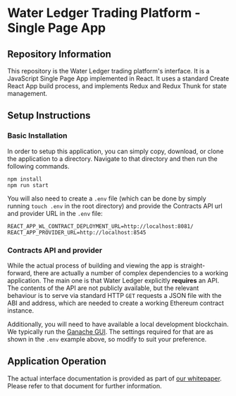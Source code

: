 # Water Ledger Trading Platform - Single Page App

## Repository Information

This repository is the Water Ledger trading platform's interface. It is a JavaScript Single Page App implemented in React. It uses a standard Create React App build process, and implements Redux and Redux Thunk for state management.

## Setup Instructions

### Basic Installation

In order to setup this application, you can simply copy, download, or clone the application to a directory. Navigate to that directory and then run the following commands.

```
npm install
npm run start
```

You will also need to create a `.env` file (which can be done by simply running `touch .env` in the root directory) and provide the Contracts API url and provider URL in the `.env` file:

```
REACT_APP_WL_CONTRACT_DEPLOYMENT_URL=http://localhost:8081/
REACT_APP_PROVIDER_URL=http://localhost:8545
```

### Contracts API and provider

While the actual process of building and viewing the app is straight-forward, there are actually a number of complex dependencies to a working application. The main one is that Water Ledger explicitly **requires** an API. The contents of the API are not publicly available, but the relevant behaviour is to serve via standard HTTP `GET` requests a JSON file with the ABI and address, which are needed to create a working Ethereum contract instance.

Additionally, you will need to have available a local development blockchain. We typically run the [Ganache GUI](https://www.trufflesuite.com/ganache). The settings required for that are as shown in the `.env` example above, so modify to suit your preference.

## Application Operation

The actual interface documentation is provided as part of [our whitepaper](https://github.com/civicledger/waterledger-whitepaper). Please refer to that document for further information.
